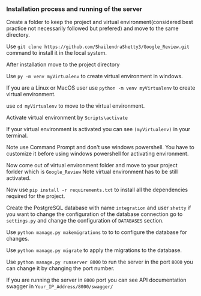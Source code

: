 
### Installation process and running of the server

Create a folder to keep the project and virtual environment(considered best practice not necessarily followed but prefered) and move to the same directory.

Use `git clone https://github.com/ShailendraShetty3/Google_Review.git` command to install it in the local system.

After installation move to the project directory

Use `py -m venv myVirtualenv` to create virtual environment in windows.

If you are a Linux or MacOS user use `python -m venv myVirtualenv` to create virtual environment.

use `cd myVirtualenv` to move to the virtual environment.

Activate virtual environment by `Scripts\activate`

If your virtual environment is activated you can see `(myVirtualenv)` in your terminal.

Note use Command Prompt and don't use windows powershell. You have to customize it before using windows powershell for activating environment.

Now come out of virtual environment folder and move to your project forlder which is `Google_Review`
Note virtual environment has to be still activated.

Now use `pip install -r requirements.txt` to install all the dependencies required for the project.

Create the PostgreSQL database with name `integration` and user `shetty` if you want to change the configuration of the database connection go to `settings.py` and change the configuration of `DATABASES` section.

Use `python manage.py makemigrations` to to to configure the database for changes.

Use `python manage.py migrate` to apply the migrations to the database.

Use `python manage.py runserver 8000` to run the server in the port `8000` you can change it by changing the port number.

If you are running the server in `8000` port you can see API documentation swagger in `Your_IP_Address/8000/swagger/`

